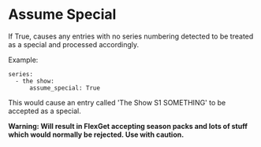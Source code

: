 # Assume Special
If True, causes any entries with no series numbering detected to be treated as a special and processed accordingly.

Example:
```
series:
  - the show:
      assume_special: True
```

This would cause an entry called 'The Show S1 SOMETHING' to be accepted as a special.

**Warning: Will result in FlexGet accepting season packs and lots of stuff which would normally be rejected. Use with caution.**